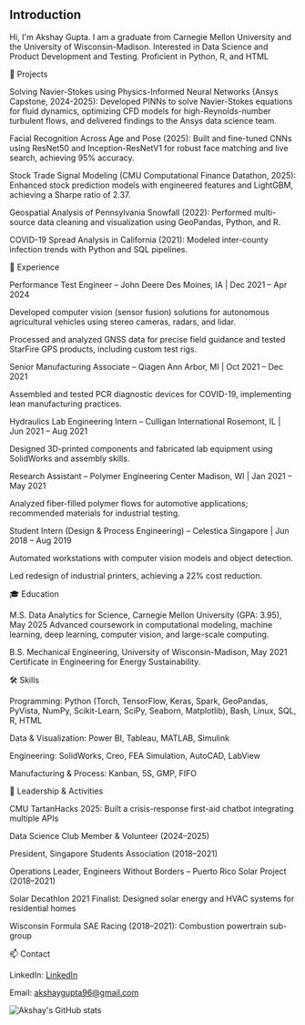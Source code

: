 ## Introduction

Hi, I'm Akshay Gupta. I am a graduate from Carnegie Mellon University and the University of Wisconsin-Madison. Interested in Data Science and Product Development and Testing. Proficient in Python, R, and HTML

🚀 Projects

Solving Navier-Stokes using Physics-Informed Neural Networks (Ansys Capstone, 2024-2025):
Developed PINNs to solve Navier-Stokes equations for fluid dynamics, optimizing CFD models for high-Reynolds-number turbulent flows, and delivered findings to the Ansys data science team.

Facial Recognition Across Age and Pose (2025):
Built and fine-tuned CNNs using ResNet50 and Inception-ResNetV1 for robust face matching and live search, achieving 95% accuracy.

Stock Trade Signal Modeling (CMU Computational Finance Datathon, 2025):
Enhanced stock prediction models with engineered features and LightGBM, achieving a Sharpe ratio of 2.37.

Geospatial Analysis of Pennsylvania Snowfall (2022):
Performed multi-source data cleaning and visualization using GeoPandas, Python, and R.

COVID-19 Spread Analysis in California (2021):
Modeled inter-county infection trends with Python and SQL pipelines.

💼 Experience

Performance Test Engineer – John Deere
Des Moines, IA | Dec 2021 – Apr 2024

Developed computer vision (sensor fusion) solutions for autonomous agricultural vehicles using stereo cameras, radars, and lidar.

Processed and analyzed GNSS data for precise field guidance and tested StarFire GPS products, including custom test rigs.

Senior Manufacturing Associate – Qiagen
Ann Arbor, MI | Oct 2021 – Dec 2021

Assembled and tested PCR diagnostic devices for COVID-19, implementing lean manufacturing practices.

Hydraulics Lab Engineering Intern – Culligan International
Rosemont, IL | Jun 2021 – Aug 2021

Designed 3D-printed components and fabricated lab equipment using SolidWorks and assembly skills.

Research Assistant – Polymer Engineering Center
Madison, WI | Jan 2021 – May 2021

Analyzed fiber-filled polymer flows for automotive applications; recommended materials for industrial testing.

Student Intern (Design & Process Engineering) – Celestica
Singapore | Jun 2018 – Aug 2019

Automated workstations with computer vision models and object detection.

Led redesign of industrial printers, achieving a 22% cost reduction.

🎓 Education

M.S. Data Analytics for Science, Carnegie Mellon University (GPA: 3.95), May 2025
Advanced coursework in computational modeling, machine learning, deep learning, computer vision, and large-scale computing.

B.S. Mechanical Engineering, University of Wisconsin-Madison, May 2021
Certificate in Engineering for Energy Sustainability.

🛠️ Skills

Programming: Python (Torch, TensorFlow, Keras, Spark, GeoPandas, PyVista, NumPy, Scikit-Learn, SciPy, Seaborn, Matplotlib), Bash, Linux, SQL, R, HTML

Data & Visualization: Power BI, Tableau, MATLAB, Simulink

Engineering: SolidWorks, Creo, FEA Simulation, AutoCAD, LabView

Manufacturing & Process: Kanban, 5S, GMP, FIFO

🌟 Leadership & Activities

CMU TartanHacks 2025: Built a crisis-response first-aid chatbot integrating multiple APIs

Data Science Club Member & Volunteer (2024–2025)

President, Singapore Students Association (2018–2021)

Operations Leader, Engineers Without Borders – Puerto Rico Solar Project (2018–2021)

Solar Decathlon 2021 Finalist: Designed solar energy and HVAC systems for residential homes

Wisconsin Formula SAE Racing (2018–2021): Combustion powertrain sub-group

📫 Contact

LinkedIn: [LinkedIn](https://www.linkedin.com/in/akshay-96/)

Email: akshaygupta96@gmail.com

![Akshay's GitHub stats](https://github-readme-stats.vercel.app/api?username=akshaygupta96&show_icons=true)
